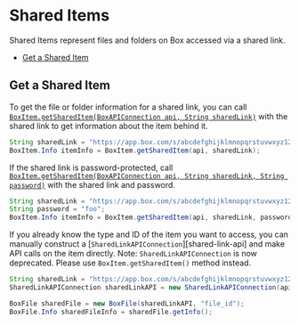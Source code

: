 Shared Items
============

Shared Items represent files and folders on Box accessed via a shared link.

* [Get a Shared Item](#get-a-shared-item)

Get a Shared Item
-----------------

To get the file or folder information for a shared link, you can call
[`BoxItem.getSharedItem(BoxAPIConnection api, String sharedLink)`][get-shared-item]
with the shared link to get information about the item behind it.

```java
String sharedLink = "https://app.box.com/s/abcdefghijklmnopqrstuvwxyz123456";
BoxItem.Info itemInfo = BoxItem.getSharedItem(api, sharedLink);
```

If the shared link is password-protected, call 
[`BoxItem.getSharedItem(BoxAPIConnection api, String sharedLink, String password)`][get-shared-item-password]
with the shared link and password.

<!-- sample get_shared_items -->
```java
String sharedLink = "https://app.box.com/s/abcdefghijklmnopqrstuvwxyz123456";
String password = "foo";
BoxItem.Info itemInfo = BoxItem.getSharedItem(api, sharedLink, password);
```

If you already know the type and ID of the item you want to access, you can 
manually construct a [`SharedLinkAPIConnection`][shared-link-api] and make
API calls on the item directly.
Note: `SharedLinkAPIConnection` is now deprecated. Please use `BoxItem.getSharedItem()` method instead.

```java
String sharedLink = "https://app.box.com/s/abcdefghijklmnopqrstuvwxyz123456";
SharedLinkAPIConnection sharedLinkAPI = new SharedLinkAPIConnection(api, sharedLink);

BoxFile sharedFile = new BoxFile(sharedLinkAPI, "file_id");
BoxFile.Info sharedFileInfo = sharedFile.getInfo();
```

[get-shared-item]: http://opensource.box.com/box-java-sdk/javadoc/com/box/sdk/BoxItem.html#getSharedItem-com.box.sdk.BoxAPIConnection-java.lang.String-
[get-shared-item-password]: http://opensource.box.com/box-java-sdk/javadoc/com/box/sdk/BoxItem.html#getSharedItem-com.box.sdk.BoxAPIConnection-java.lang.String-java.lang.String-
